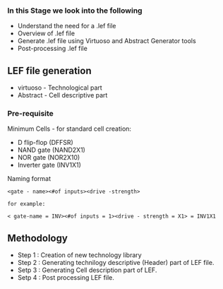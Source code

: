 ### In this Stage we look into the following 
- Understand the need for a .lef file
- Overview of .lef file
- Generate  .lef file using Virtuoso and Abstract Generator tools
- Post-processing .lef file


## LEF file generation 
- virtuoso - Technological part
- Abstract - Cell descriptive part 

### Pre-requisite 
Minimum Cells - for standard cell creation: 
- D flip-flop (DFFSR)
- NAND gate (NAND2X1)
- NOR gate (NOR2X10)
- Inverter gate (INV1X1)

Naming format 
```
<gate - name><#of inputs><drive -strength>
```
```
for example:

< gate-name = INV><#of inputs = 1><drive - strength = X1> = INV1X1
```

## Methodology 

- Step 1 : Creation of new technology library
- Step 2 : Generating technilogy descriptive (Header) part of LEF file.
- Setp 3 : Generating Cell description part of LEF.
- Setp 4 : Post processing LEF file. 
